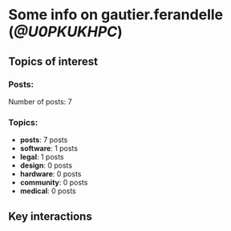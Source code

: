 # Some info on gautier.ferandelle (_@U0PKUKHPC_)


## Topics of interest

### Posts: 

Number of posts: 7

### Topics:

* __posts__: 7 posts
* __software__: 1 posts
* __legal__: 1 posts
* __design__: 0 posts
* __hardware__: 0 posts
* __community__: 0 posts
* __medical__: 0 posts

## Key interactions 

